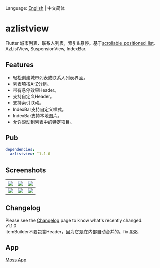Language: [English](https://github.com/flutterchina/azlistview) | 中文简体

# azlistview

Flutter 城市列表、联系人列表，索引&悬停。基于[scrollable_positioned_list](https://pub.flutter-io.cn/packages/scrollable_positioned_list).  
AzListView, SuspensionView, IndexBar.

## Features

* 轻松创建城市列表或联系人列表界面。
* 列表项按A-Z分组。
* 带有悬停效果Header。
* 支持自定义Header。
* 支持索引联动。
* IndexBar支持自定义样式。
* IndexBar支持本地图片。
* 允许滚动到列表中的特定项目。

## Pub
```yaml
dependencies:
  azlistview: ^1.1.0
```

## Screenshots

|![](https://s1.ax1x.com/2020/09/09/w3DOZq.png)|![](https://s1.ax1x.com/2020/09/09/w3rZFK.png)|![](https://s1.ax1x.com/2020/09/09/w3rKQH.png)|
|:---:|:---:|:---:|
|![](https://s1.ax1x.com/2020/09/09/w3rJFf.png)|![](https://s1.ax1x.com/2020/09/09/w3rUSg.png)|![](https://s3.ax1x.com/2020/11/20/DQJCHs.jpg)|


## Changelog

Please see the [Changelog](https://github.com/flutterchina/azlistview/blob/master/CHANGELOG.md) page to know what's recently changed.  
v1.1.0  
itemBuilder不要包含Header，因为它是在内部自动合并的。fix [#38](https://github.com/flutterchina/azlistview/issues/38).

## App
[Moss App](https://github.com/Sky24n/Moss)

